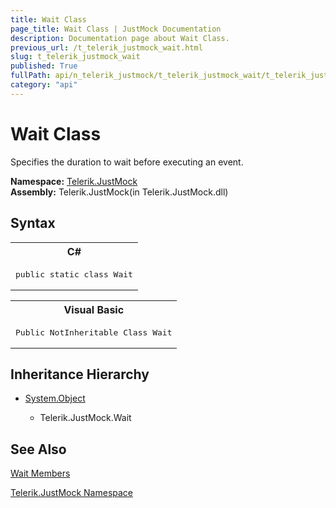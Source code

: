 ```yaml
---
title: Wait Class
page_title: Wait Class | JustMock Documentation
description: Documentation page about Wait Class.
previous_url: /t_telerik_justmock_wait.html
slug: t_telerik_justmock_wait
published: True
fullPath: api/n_telerik_justmock/t_telerik_justmock_wait/t_telerik_justmock_wait
category: "api"
---
```


# Wait Class



Specifies the duration to wait before executing an event.


 **Namespace:**  [Telerik.JustMock](n_telerik_justmock) <br> **Assembly:** Telerik.JustMock(in Telerik.JustMock.dll)
## Syntax


<div id="syntaxCodeBlocks" class="code"><span codeLanguage="CSharp"><table><tr><th>C#</th></tr><tr><td><pre xml:space="preserve"><span class="keyword">public</span> <span class="keyword">static</span> <span class="keyword">class</span> <span class="identifier">Wait</span></pre></td></tr></table></span><span codeLanguage="VisualBasicDeclaration"><table><tr><th>Visual Basic</th></tr><tr><td><pre xml:space="preserve"><span class="keyword">Public</span> <span class="keyword">NotInheritable</span> <span class="keyword">Class</span> <span class="identifier">Wait</span></pre></td></tr></table></span></div>


## Inheritance Hierarchy


* [System.Object](e5kfa45b)

    * Telerik.JustMock.Wait


## See Also



 [Wait Members](allmembers_t_telerik_justmock_wait) 

 [Telerik.JustMock Namespace](n_telerik_justmock) 



